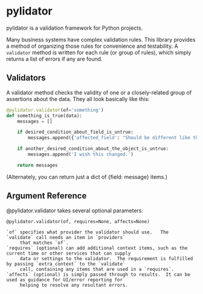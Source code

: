 # pylidator
pylidator is a validation framework for Python projects.

Many business systems have complex validation rules.  This library provides a method of organizing those rules for
convenience and testability.  A `validator` method is written for each rule (or group of rules), which simply returns a
list of errors if any are found.

## Validators

A validator method checks the validity of one or a closely-related group of
assertions about the data.  They all look basically like this:

```python
@pylidator.validator(of='something')
def something_is_true(data):
    messages = []

    if desired_condition_about_field_is_untrue:
        messages.append({'affected_field': "Should be different like this."}

    if another_desired_condition_about_the_object_is_untrue:
        messages.append('I wish this changed.')

    return messages
```

(Alternately, you can return just a dict of {field: message} items.)

## Argument Reference

@pylidator.validator takes several optional parameters:

```
@pylidator.validator(of, requires=None, affects=None)

`of` specifies what provider the validator should use.   The `validate` call needs an item in `providers`
     that matches `of`.
`requires` (optional) can add additional context items, such as the current time or other services that can supply
     data or settings to the validator.  The requirement is fulfilled by passing `extra_context` to the `validate`
     call, containing any items that are used in a `requires`.
`affects` (optional) is simply passed through to results.  It can be used as guidance for UI/error reporting for
     helping to resolve any resultant errors.
```